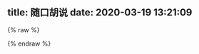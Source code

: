 title: 随口胡说
date: 2020-03-19 13:21:09
---


<script src="https://cdn.jsdelivr.net/npm/jquery@3.2.1/dist/jquery.min.js"></script>
<script>
    var appID="091PTJVtHs0SgCL7aYyiMffR-MdYXbMMI";
    var appKEY="P76xlgEUy82LoiAdw3b3Awce";
    var per=10;
    var lazy=1;
    var slanguage="zh";
    var atemoji_array={
            huaji: "https://cdn.jsdelivr.net/gh/moezx/cdn@3.1.9/img/Sakura/images/smilies/icon_huaji.gif",
            baiyan:"https://cdn.jsdelivr.net/gh/Artitalk/Artitalk-emoji/baiyan.png",
            bishi:"https://cdn.jsdelivr.net/gh/Artitalk/Artitalk-emoji/bishi.png",
            bizui:"https://cdn.jsdelivr.net/gh/Artitalk/Artitalk-emoji/bizui.png",
            chan:"https://cdn.jsdelivr.net/gh/Artitalk/Artitalk-emoji/chan.png"
      }
</script>

{% raw %}
<div id="artitalk_main"></div>
{% endraw %}
<script type="text/javascript" src="https://cdn.jsdelivr.net/npm/artitalk"></script>

<style>
                .cbp_tmtimeline>li:nth-child(odd) .cbp_tmlabel {
                  background: linear-gradient(45deg, rgb(109, 208, 242) 15%, rgb(245, 154, 190) 85%);
                  color: white;
                }
                .cbp_tmtimeline>li:nth-child(odd) .cbp_tmlabel:after {
                  border-right-color:  rgb(109, 208, 242)
                }
                .cbp_tmtimeline>li .cbp_tmlabel {
                  background: linear-gradient(45deg, rgb(109, 208, 242) 15%, rgb(245, 154, 190) 85%);
                  color: white;
                }
                .cbp_tmtimeline>li .cbp_tmlabel:after {
                  border-right-color:  rgb(109, 208, 242)
                }
                .button {
                  background: linear-gradient(45deg, rgb(109, 208, 242) 15%, rgb(245, 154, 190) 85%);
                  color: white;
                }
</style>

<!--
# 原因：

Hexo作为静态博客 ~~唯一~~ 的问题就是不想静态博客那样快捷的发牢骚,如果作为博文又搞得博客像怨妇篇一样,所以干脆新建了这个文档.
<details>
<summary> -2020</summary>
 
 <details>
<summary> --奇妙的七月</summary>

#### ---2日
 
泪目了，破解Xuehai平板被抓了，哭了哭了 ![](https://img.cyfan.top/pic/moji/stick_60.png) 
 
</details>
 
<details>
<summary> --<span class="heimu">蕉</span>焦灼的六月</summary>

### ---29日

眼睛瞎了看不见？~~意大利炮轰眼睛！~~

额咳咳，那么你可以看到，在最近的一篇文章里，图片被压缩的惨不忍睹。

然而这有必要，因为自从我把一张5MB的图片有损压缩80%后，正常看上去几乎不便，大小只有50kb。

不过呢,正常情况下以后不会压那么狠了，正常图片压缩成原来的60%，头图压缩成80%，这样既节省空间也方便加载。

之所以不用webp,是因为我用的LazyLoad与webp不兼容;嗯.

GoogleAdsense通过了【我的天哪，提交了将近4个月才过审】，不过放心，我也很厌烦那种一大堆广告铺天盖地的，我的广告只有一个，蜗居在评论框下面，并且采用懒加载，完全不会拖慢加载速度。

Google分析报告指出js拖速度导致字体显示慢。 `font-disply` 据说不错,就剩下一天了,明天就去学校了,今天把这个解决.

CloudFlare的 `Rocket-Loader` 可以优化js,但是链接不是本站 `/cdn-cgi` ,而是 `ajax.cloudflare.com` ,这让我直接打消这个念头 


### ---28日

有必要对图片进行压缩了。

刚才试了一下PicGo中的 `picgo-plugin-sharp` 效果十分显著，一张4MB的jpg图片压成Webp之后就只有300kb，而且图片质量几乎不变。

Google分析也很明确指出了,图片太大是得分低的最主要原因：

![](https://img.cyfan.top/pic/postpic/20200628101723.JPG)

~~好在PicGo有这样一插件，以牺牲不到2s的CPU时间换来访客的舒适度还是很划算的。~~

然而比较恼火，ios的Safari中如果有懒加载，webp就会加载不出来，而jpg可以，这就很人类疑惑行为。最终采用了tinyjpg和Caesium压缩。

### ---27日

中考考完了<img src="https://img.cyfan.top/pic/moji/%E9%95%BF%E8%8D%89.png">，忙里偷闲对网站做了很多小更改，比较大的如

- 修改IPFS快速上传与镜像二合一
- 建立CDN介绍页面
- 通过CloudFlareCDNAPI几乎无耗时获取用户侧信息
- 将博客部署成 `travis-ci` ，实现在线更新博客<span class="heimu">省得在学校无法更新博客</span>.[然而比较令人难堪的是，博客nodejs拓展特别多，git上传了将近一个小时，不过接下来更新博客就不用那么麻烦了]<img src="https://travis-ci.com/ChenYFan/blog.svg?branch=master">【以及CloudFlare缓存更新速度有点难堪】

过几天在扯吧，现在回去潜水了<img src="https://img.cyfan.top/pic/moji/huaji.gif">

其实也是方便了我在手机端进行修改，额，不过手机端打字确实不是很舒服，还是电脑为主力。

</details>
<details>
<summary> --痛苦的五月</summary>

#### ---23日

~~WTM~~，GoogleDrive如果用GDindex，正常下载大文件或视频也就算了，下载一个2MB的文件居然要杀毒！神奇算法居然一次杀毒要10秒！！！更令人666的是，大文件不杀毒，小文件杀的的飞起！没杀完直接给404？！？！
最让我无语的是，这个功能取消不了...<img src="https://img.cyfan.top/pic/moji/lh.jpg">
这就导致在16-23日间博客图片迟迟打不开的原因
Workers更是在后台爆异常，严重拖慢了速度。
<img src="https://img.cyfan.top/pic/post/pasted-205.png" height=45% width=45%>
简称：脑阔疼。

目前所有图片已迁移至OneDrive，自己下载速度大概有500kb/s，用的是ODM搭建与Tencent的SCF，好像OneDrive也就5GB，要求不大，能拿来图床就行了，反正视频照样走GDrive。

因为获取到后就直接走302跳转到微软直链下载，效率是差了点，不过比走GDrive（20s）或Github（12s），平均下来只要6s就够了，小图片秒开，况且OneDrive可以映射在Windows里成为一个硬盘，正常做图床还方便修改，足够了。

SCF的收费相当良心，前面免费额度估计是用不完的，反正我又不是拿来做网盘，就是个图床，能走40万GBs100万次，对于我这个小博主来说，基本不太可能，当然，各位大侠手下留情，我似乎没招惹什么人吧。
<img src="https://img.cyfan.top/pic/post/pasted-205.jpg" height=45% width=45%>

换图床的好处就是大大减少了走Githubpages流量，因为我整个博客不带图片只有15MB，可以算作轻巧了。

不过脑子一抽把SCF选到硅谷去了，欸欸欸，下次有空再换到东京香港吧，下周期中考试过了先。



#### ---16日

一个月下来，感觉和池里头那几头大王八一样，整天划水摸鱼。
啊啊啊啊啊啊，29号期中考试啊啊啊啊，我摸鱼的日子又要到头了么？
还有因为疫情原因，我的创新班暑假就放一星期！！！啊啊啊啊啊啊哭了哭了，感觉我要无限拖更了呜呜呜。
我要死了呜呜呜呜呜。
趁死之前把图床换到GoogleDrive直链网盘上，省得走Github和CloudFlare速度太慢了，还浪费Github空间，以下是截图：
替换图床前：
<img src="https://img.cyfan.top/pic/post/pasted-196.jpg" height=45% width=45%>
<img src="https://img.cyfan.top/pic/post/pasted-197.jpg" height=45% width=45%>
<img src="https://img.cyfan.top/pic/post/pasted-198.jpg" height=45% width=45%>
<img src="https://img.cyfan.top/pic/post/pasted-199.jpg" height=45% width=45%>
替换图床后：
<img src="https://img.cyfan.top/pic/post/pasted-200.jpg" height=45% width=45%>
<img src="https://img.cyfan.top/pic/post/pasted-201.jpg" height=45% width=45%>
<img src="https://img.cyfan.top/pic/post/pasted-202.jpg" height=45% width=45%>
<img src="https://img.cyfan.top/pic/post/pasted-203.jpg" height=45% width=45%>
 
我地妈呀，我居然有这么多图片！！！
<img src="https://img.cyfan.top/pic/post/pasted-204.jpg" height=45% width=45%>
幸好早点迁移过来了，(*≧︶≦))(￣▽￣* )ゞ
以后上传走Workers，至少不要走Github就行。


#### ---1日

累累累累，高中生活丰富多彩，五一长假日日忙碌。
求是楼[1]，求是楼，一跃解千愁，问君能有几多愁，恰似一江春水向东流。

[1]求是楼:温中最高的建筑,17层+一天线,目测高度将近100m.
</details>
<details>
<summary> --愚人的四月</summary>

#### ---11日


<img src="https://img.cyfan.top/pic/post/pasted-194.png" height=45% width=45%>

这下连个<kbd>忽略警告，继续访问</kbd>也没有了（つ﹏⊂）


#### ---2日

脑子好多了，就不鸽了，继续<span class="heimu">瞎几把</span>乱扯.

#### ---1日

生病了，不是新冠，就是作死外出淋了雨，感冒了，不咳嗽，有一点点发烧（37.7°C），头痛【一走路就感觉脑壳要裂开了】，手臂疼，手脚冰凉【别说我有没有肺炎，我现在咳都不咳，一咳就脑壳疼】，老是出冷汗，身体不适，博客暂停3天。

今天是愚人节，但我真的没心情和大家开玩笑，谢谢大家体谅。停更期间依旧会回复和添加友链，只不过时间没这么快了，谢谢大家体谅。
</details>
<details>
<summary> --中二的三月</summary>

#### ---23日
<details>
<summary> 塔拉里的故事（源自wikipedia特色词条）</summary>
出生	约1772年

逝世	1798年（约26岁）

职业	军人、街头艺人

塔拉里（法语：Tarrare或Tarare，约1772年－1798年）是位法国军人和艺人，以异乎寻常的饮食习惯闻名。他总是饥肠辘辘，能够吃下海量的肉类。由于父母实在供养不起，所以他十几岁时就离开了家。他与一帮小偷和妓女走遍法国，以招摇撞骗为生。他能吞下软木塞、石头、活的动物，以及满满一篮苹果。凭着这样的“技艺”，塔拉里到达巴黎，成为街头艺人。

第一次反法同盟建立后，塔拉里加入法国革命军。由于军粮无法满足胃口，他会吃掉排水沟甚至垃圾堆中能够找到的任何食物，但即便如此，他的情况还是随饥饿恶化。精疲力尽之下，塔拉里住进医院，工作人员开展一系列医学实验来研究他的食量。在此期间，他一顿就能吃掉15人量的食物，还吃掉了活猫、活蛇、活蜥蜴和小狗，甚至根本没嚼一口就吞掉一条鳗鱼。虽然食量惊人，但塔拉里的体型正常，而且除精神萎靡外也没有表现出任何精神类疾病迹象。

亚历山大·德·博阿尔内将军打算充分利用塔拉里的“才能”充当法国军队信使，先让他吞下文件，穿过敌军战线到达安全地点后再把文件从粪便中拉出来。不幸的是，塔拉里不会说德语，首次上路就被普鲁士军队所擒，受尽折磨后才回到法国军队。

经历这次教训后，塔拉里决定采取任何手段纠正自己的食欲问题，先后服用鸦片酊、烟丸、葡萄醋和水煮蛋。但这些治疗都以失败告终。医生无法让他控制饮食，饥饿的塔拉里会设法溜出医院，在水沟、垃圾堆以及屠夫的商店外搜寻下水，甚至意图喝下医院中其他病人的血，或是吃掉太平间的尸体。院方怀疑他吃掉了一个孩子，因此将塔拉里赶了出去。四年后，他出现在凡尔赛镇，患上严重的肺结核，之后又患上严重腹泻，于不久后去世。

# 童年和早期经历
1772年前后，塔拉里生于法国里昂附近的乡间[1][2][注 1]，具体出生日期已无从考证，甚至连“塔拉里”到底是其真名还是绰号都已无法确定[3]。

塔拉里从小胃口惊人，十几岁时，他已经能够在一天里吃掉四分之一头牛，重量几乎和他本人一样[4][5]。父母实在供养不起，只能把他赶出家门[1][6]。此后几年里，他跟随一帮窃贼和妓女走遍全国[7]，通过乞讨和偷窃获取食物[1]，之后成为职业骗子，在法国各地招摇撞骗为生[6][8]。塔拉里吃瓶塞、石头和活动物的举动吸引他人驻足观看，他还一个接一个大口吞掉整篮苹果[1][6]。他吃起食物来狼吞虎咽，特别喜欢吃蛇肉[2][8]。

1788年，塔拉里来到巴黎，成为街头艺人[6]。这段时间他的事业总体还算成功，但也有一次因表演过程中出现问题患上严重的肠梗阻[6]。围观的众人将他抬到医院，接受强力泻药治疗[6]。完全康复后，塔拉里提议现场表演，自称能吃掉医生的怀表和表链，吉罗（M. Giraud）医生对此不为所动，并警告塔拉里，如果真吃掉这些东西，自己就会把他剖开取回[6][8]。

# 外貌和行为
虽然食量异常之大，但塔拉里身型苗条、体重适中[9]。17岁时，他的体重只有45公斤[1][5]。据称，他有一头异常柔软的金发，嘴巴特别宽，一口牙齿严重变色[9]，几乎都看不出来哪里是嘴唇[10][11]。如果没有吃东西，他的皮肤会非常松弛，甚至可以把腹部的皮肤在腰部卷起来[9][10]。吃饱后，他的腹部会胀大得“像个巨大的气球”[6]。他脸颊的皮肤也很松弛，皱巴巴地挂在脸上，他可以在嘴里放进苹果或12个鸡蛋，这时脸上的皮肤才会完全伸展开来[11][12]。他的体温总是很高，大汗淋漓，而且一直散发出狐臭[9][11]，根据记载，塔拉里的狐臭非常严重，他人只要走到20步以内就无法忍受[11]。同时这种体臭还会在他进食后加剧[10][11]，他的眼睛和脸颊会布满血丝[9]，别人还能看到他身上散发出蒸汽[11]。他还会变得昏昏欲睡，睡觉期间会大声打嗝，下巴还有吞咽动作[11]。他还患有慢性腹泻，据称排便“臭到超乎所有人的想象”[11]。虽大量摄入食物，但塔拉里并不会经常呕吐，体重也没有显著增长[13]。在他人眼里，塔拉里除食量惊人外没有明显的精神疾病或异常行为迹象[13]，只不过精神上较为萎靡不振而已[11][14]。

造成塔拉里食量如此之大的原因尚不清楚。虽然这一时期也存在其他类似行为的记录，但没有任何一起记录下来的现代多食症案例像他这样极端，而且除塔拉里外，也没有任何同时期病人死后有过验尸[15]。甲状腺功能亢进症可能诱发极大的食欲和体重快速下降，有专家推测，塔拉里的症状可能是因杏仁核或腹内侧核受损而导致，已知动物在伤及杏仁核或腹内侧核时会引发多食症[16]。

# 军旅生涯
第一次反法同盟建立后，塔拉里加入法国革命军[4][6]。不幸的是，军粮也无法满足他的胃口[6]。他会和战友一起外出执行任务，获得他人的口粮为回报，并在垃圾堆里寻找残羹剩饭[5]，但还是吃不饱[1]。精疲力尽的他被送进上莱茵省苏茨-上莱茵的部队医院[1]。虽然一人独得四人份口粮，但塔拉里还是饿得慌[8]，水槽或垃圾箱中的食物残渣他都不会放过[6]，还会吃掉其他病人吃剩的食物[1]，甚至潜入药剂师的房间偷吃膏药[1]。军医无法理解他何以会有如此之大的胃口，军队命令塔拉里留在部队医院，接受第九轻骑兵团外科医生考维尔（Dr. Courville[注 2]）、乔治·迪迪埃（George Didier），以及医院外科主任佩尔西男爵（Baron Percy）设计的生理学实验。[6]

“在他面前，猫和狗都落荒而逃，仿佛都意识到了他在准备要让它们迎接怎样的命运。”[9]

# 佩尔西男爵
考维尔和佩尔西决定检验塔拉里到底能吃掉多少食物。他们安排医院大门旁准备15名劳工分量的膳食，通常来说医院工作人员不会让塔拉里走到食物跟前，但这次考维尔允许病人不受他人干扰地走到台前[6]。塔拉里吃掉了整整两个大肉饼，几盘油脂和盐，还喝掉了15.14升牛奶，然后马上就倒头大睡[2][17]。考维尔发现，塔拉里的腹部膨胀起来并且绷紧，就像个大气球[6][17]。另一次测试是在他面前放了只活猫。塔拉里用牙齿撕开猫的腹部，先是喝掉血液，然后把除骨头外的整只猫都吃了下去，再把皮毛和皮肤呕吐出来[2][8]。此后，医院工作人员尝试过多种动物，如蛇、蜥蜴和小狗等，全被他吞下肚[9]，他还曾用牙齿咬碎鳗鱼的头，然后整条吞下肚[2]。

# 军队信使
在医院里当了几个月实验品后，军方打算让塔拉里继续服役[9]。考维尔医生非常希望能继续研究病人的饮食习性和消化系统，他向亚历山大·德·博阿尔内将军（General Alexandre de Beauharnais）建议，让塔拉里的“才干”为军队所用[9]。他先将文件放入木盒，让塔拉里吞下木盒，两天后，木盒出现在粪便中，里面的文件依然清晰可读[9][17]。考维尔于是向将军建议，让塔拉里充当军队信使，因为他可以“携带”文件通过敌区，即便搜身也无法发现[9]。

博阿尔内将军召集莱茵河集团军的各级指挥官，共同验证塔拉里的“工作能力”[9]。塔拉里成功吞下盒子，并获得一独轮车的公牛内脏作为奖励[2]，他马上就在一堆将军面前把这14公斤生牛肺和牛肝全吃掉了[9][18]。

经过这次成功的展示，塔拉里正式成为莱茵河集团军的间谍。博阿尔内将军对塔拉里用身体携带信件的能力深信不疑，但也担心其精神状态能否担此大任，所以一开始并不愿将重要军事文件交给他。[19]塔拉里的第一项任务是前去诺伊施塔特附近，给一位遭普鲁士人囚禁的法国上校捎信[9]。军方告诉塔拉里，他肚里文件的军事意义极大，但那实际上不过是博阿尔内将军写的便条，要求上校确认是否收到文件，如果收到，那么就把任何有关普鲁士军队动向的信息再传回来[19]。

塔拉里假扮成德国农民，借夜色掩护穿过普鲁士战线[19]。但由于他不会说德语[10]，因此当地居民很快就对他留上了神，还上报了普鲁士军方，塔拉里于是在兰道郊外被擒。普鲁士军人对他搜身检查，但没有发现任何疑点，面对敌人鞭打，塔拉里忠于使命、坚不吐实。[19]他被带到当地普鲁士军队指挥官佐格里将军（General Zoegli）面前，但仍然拒绝交待，因此入狱[19]。经过24小时的关押，塔拉里让步了，向敌人交待了传递信息的计策[19]。他被锁进茅房，木盒在被他吞下30小时后终于重见天日[17][19]。由于塔拉里先前声称自己带有至关重要的军事情报，因此佐格里将军在看到博阿尔内将军的“情报”后怒发冲冠，下令将塔拉里送上绞架，并且绞索都已经套到犯人脖子上[19][注 3]。但就在最后一刻，佐格里心软了，塔拉里被带离绞架后又经受了一顿痛打，然后在法军战线附近获释[19]。

# 治疗
间谍生涯出师不利之下，塔拉里开始竭尽全力避服兵役。他回到医院，向佩尔西表示愿接受任何治疗方案。[19]佩尔西先给病人试服鸦片酊，然后是葡萄醋和烟丸，但都无济于事[17][19]。接下来佩尔西又给塔拉里吃下大量水煮蛋，但这同样无法压制病人的食欲[20]。医生想方设法让塔拉里控制饮食，但都徒劳无功，他会设法溜出医院，在屠夫的店铺外搜寻下水，与流浪狗争抢排水沟、小巷和垃圾堆里的腐肉[2][17][20]。医院工作人员先后多次抓到他吸食正在放血病人的血液，还打算吃掉太平间的尸体[2][17]。其他医生认为塔拉里患有精神疾病，因此向佩尔西施压，要求将病人转送疯人院，但佩尔西仍然打算继续实验，所以塔拉里也继续留在部队医院[20]。

经过一段时日，有位14个月大的孩童失踪，院方立即怀疑到塔拉里的头上。这一次，佩尔西没有（或者也是无法）替病人辩护，医院工作人员将塔拉里赶了出去，他再也没有回来。[17][20]

# 逝世
4年后（1798年），凡尔赛镇一家医院有位名叫泰西（M. Tessier）的医生与佩尔西取得联络，称院中有位病人希望能见佩尔西一面。这个病人正是已经卧病在床、身体虚弱的塔拉里。[20]塔拉里告诉佩尔西，自己曾于两年前吞下一只金叉，相信正是因为这只金叉留在体内导致他现在如此虚弱，希望佩尔西能想办法把金叉弄出去。但佩尔西发现，病人实际上患有晚期肺结核。[20]一个月后，塔拉里开始持续不断地腹泻，并在不久后去世[20]。

尸体很快腐烂，医院的医生拒绝解剖[20]。但泰西却希望通过检查病人体内找到病因，而且他也好奇，那支金叉是不是真的留在塔拉里体内[20]。经过验尸，医生发现塔拉里的食道异常之宽，而且医生只需打开病人的下巴就能从宽阔的通道一直看到胃里[21]。医生还发现塔拉里的尸体里到处都有脓[17]，肝脏和胆囊都异常之大[17]，胃非常庞大，但到处都是溃疡[10]，胃占据了腹腔的大部分空间[17][20]。

但是，泰西一直都没能找到那只金叉[22]。
</details>


#### ---22日

试了一下本地打开博客和网上打开博客时间居然差不多...

F12看了一下博客，5秒加载时间一半是不蒜子的功劳...

.不蒜子最近似乎有点不稳定，欸,暂时移除它吧,有空看看cnzz行不行..

多bb一句：移除后基本秒开了，CloudFlare确实NB！

#### ---21日

换了个主题，啥功能都集成了，渲染速度提升了，强烈推荐fluid！

---


<img src="https://img.cyfan.top/pic/post/pasted-81.png" width="75%" height="75%">

不好意思，谷歌，我有点无法理解你的思维。


#### ---20日

主题更换完成，修改小记：Gitalk、Google统计、lazyload

---

华丽丽的分割线

---

对不起，我又换成fluid了<img src="https://img.cyfan.top/pic/moji/huaji.png">，而且意外的发现这可以随便加表情<img src="https://img.cyfan.top/pic/moji/huaji.png"><img src="https://img.cyfan.top/pic/moji/zhuaji.png"><img src="https://img.cyfan.top/pic/moji/yhuaji.png">

---

After a few hundred years, GitHub will become the world's largest digital cemetery, and most of the users have passed away. However, their homepages, projects and commit history describe what they did during their lifetime.
几百年后，GitHub将成为世界上最大的数字公墓，大部分用户已经去世。然而，他们的主页、项目和提交历史描述了他们一生中所做的事情。


#### ---19日

同学们啊，博客刚开始用千万不要用NexT了啊，现在出坑还来的及啊。

NexT专属内建标签在其它主题是不兼容的，不兼容的！这意味着一旦入坑换主题就很麻烦了啊！！！！

今天下午本来是想跳槽到 `diaspora` ，结果因为不兼容 `note class_name` 导致无法使用。

血亏啊啊啊啊啊啊啊w(&Д&)w

</details>

</details>
-->
